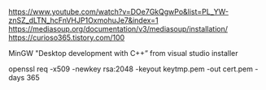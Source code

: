 https://www.youtube.com/watch?v=DOe7GkQgwPo&list=PL_YW-znSZ_dLTN_hcFnVHJP1OxmohuJe7&index=1
https://mediasoup.org/documentation/v3/mediasoup/installation/
https://curioso365.tistory.com/100

MinGW
"Desktop development with C++” from visual studio installer

openssl req -x509 -newkey rsa:2048 -keyout keytmp.pem -out cert.pem -days 365
